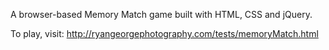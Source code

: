 A browser-based Memory Match game built with HTML, CSS and jQuery.

To play, visit: http://ryangeorgephotography.com/tests/memoryMatch.html
